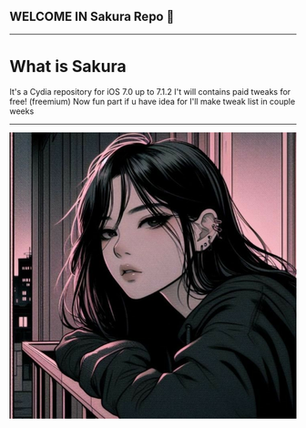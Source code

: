 ## WELCOME IN Sakura Repo 🌸

---

# What is Sakura

It's a Cydia repository for iOS 7.0 up to 7.1.2
I't will contains paid tweaks for free! (freemium)
Now fun part if u have idea for 
I'll make tweak list in couple weeks


---
![CydiaIcon](Icons/CydiaIcon.png)
